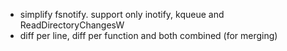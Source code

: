 * simplify fsnotify. support only inotify, kqueue and ReadDirectoryChangesW
* diff per line, diff per function and both combined (for merging)